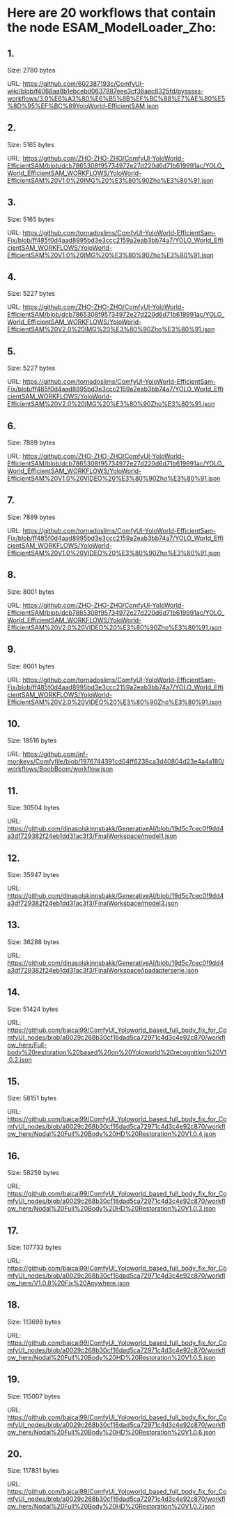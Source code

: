 # Here are 20 workflows that contain the node ESAM_ModelLoader_Zho:

## 1. 

Size: 2780 bytes

URL: https://github.com/602387193c/ComfyUI-wiki/blob/f4068aa8b1ebcebd0637887eee3cf36aac6325fd/pysssss-workflows/3.0%E6%A3%80%E6%B5%8B%EF%BC%88%E7%AE%80%E5%8D%95%EF%BC%89YoloWorld-EfficientSAM.json

## 2. 

Size: 5165 bytes

URL: https://github.com/ZHO-ZHO-ZHO/ComfyUI-YoloWorld-EfficientSAM/blob/dcb7865308f95734972e27d220d6d71b619991ac/YOLO_World_EfficientSAM_WORKFLOWS/YoloWorld-EfficientSAM%20V1.0%20IMG%20%E3%80%90Zho%E3%80%91.json

## 3. 

Size: 5165 bytes

URL: https://github.com/tornadoslims/ComfyUI-YoloWorld-EfficientSam-Fix/blob/ff485f0d4aad8995bd3e3ccc2159a2eab3bb74a7/YOLO_World_EfficientSAM_WORKFLOWS/YoloWorld-EfficientSAM%20V1.0%20IMG%20%E3%80%90Zho%E3%80%91.json

## 4. 

Size: 5227 bytes

URL: https://github.com/ZHO-ZHO-ZHO/ComfyUI-YoloWorld-EfficientSAM/blob/dcb7865308f95734972e27d220d6d71b619991ac/YOLO_World_EfficientSAM_WORKFLOWS/YoloWorld-EfficientSAM%20V2.0%20IMG%20%E3%80%90Zho%E3%80%91.json

## 5. 

Size: 5227 bytes

URL: https://github.com/tornadoslims/ComfyUI-YoloWorld-EfficientSam-Fix/blob/ff485f0d4aad8995bd3e3ccc2159a2eab3bb74a7/YOLO_World_EfficientSAM_WORKFLOWS/YoloWorld-EfficientSAM%20V2.0%20IMG%20%E3%80%90Zho%E3%80%91.json

## 6. 

Size: 7889 bytes

URL: https://github.com/ZHO-ZHO-ZHO/ComfyUI-YoloWorld-EfficientSAM/blob/dcb7865308f95734972e27d220d6d71b619991ac/YOLO_World_EfficientSAM_WORKFLOWS/YoloWorld-EfficientSAM%20V1.0%20VIDEO%20%E3%80%90Zho%E3%80%91.json

## 7. 

Size: 7889 bytes

URL: https://github.com/tornadoslims/ComfyUI-YoloWorld-EfficientSam-Fix/blob/ff485f0d4aad8995bd3e3ccc2159a2eab3bb74a7/YOLO_World_EfficientSAM_WORKFLOWS/YoloWorld-EfficientSAM%20V1.0%20VIDEO%20%E3%80%90Zho%E3%80%91.json

## 8. 

Size: 8001 bytes

URL: https://github.com/ZHO-ZHO-ZHO/ComfyUI-YoloWorld-EfficientSAM/blob/dcb7865308f95734972e27d220d6d71b619991ac/YOLO_World_EfficientSAM_WORKFLOWS/YoloWorld-EfficientSAM%20V2.0%20VIDEO%20%E3%80%90Zho%E3%80%91.json

## 9. 

Size: 8001 bytes

URL: https://github.com/tornadoslims/ComfyUI-YoloWorld-EfficientSam-Fix/blob/ff485f0d4aad8995bd3e3ccc2159a2eab3bb74a7/YOLO_World_EfficientSAM_WORKFLOWS/YoloWorld-EfficientSAM%20V2.0%20VIDEO%20%E3%80%90Zho%E3%80%91.json

## 10. 

Size: 18516 bytes

URL: https://github.com/inf-monkeys/Comfyfile/blob/1976744391cd04ff6238ca3d40804d23e4a4a180/workflows/BoobBoom/workflow.json

## 11. 

Size: 30504 bytes

URL: https://github.com/dinasolskinnsbakk/GenerativeAI/blob/19d5c7cec0f9dd4a3df729382f24eb1dd31ac3f3/FinalWorkspace/model1.json

## 12. 

Size: 35947 bytes

URL: https://github.com/dinasolskinnsbakk/GenerativeAI/blob/19d5c7cec0f9dd4a3df729382f24eb1dd31ac3f3/FinalWorkspace/model3.json

## 13. 

Size: 36288 bytes

URL: https://github.com/dinasolskinnsbakk/GenerativeAI/blob/19d5c7cec0f9dd4a3df729382f24eb1dd31ac3f3/FinalWorkspace/ipadapterserie.json

## 14. 

Size: 51424 bytes

URL: https://github.com/baicai99/ComfyUI_Yoloworld_based_full_body_fix_for_ComfyUI_nodes/blob/a0029c268b30cf16dad5ca72971c4d3c4e92c870/workflow_here/Full-body%20restoration%20based%20on%20Yoloworld%20recognition%20V1.0.2.json

## 15. 

Size: 58151 bytes

URL: https://github.com/baicai99/ComfyUI_Yoloworld_based_full_body_fix_for_ComfyUI_nodes/blob/a0029c268b30cf16dad5ca72971c4d3c4e92c870/workflow_here/Nodal%20Full%20Body%20HD%20Restoration%20V1.0.4.json

## 16. 

Size: 58259 bytes

URL: https://github.com/baicai99/ComfyUI_Yoloworld_based_full_body_fix_for_ComfyUI_nodes/blob/a0029c268b30cf16dad5ca72971c4d3c4e92c870/workflow_here/Nodal%20Full%20Body%20HD%20Restoration%20V1.0.3.json

## 17. 

Size: 107733 bytes

URL: https://github.com/baicai99/ComfyUI_Yoloworld_based_full_body_fix_for_ComfyUI_nodes/blob/a0029c268b30cf16dad5ca72971c4d3c4e92c870/workflow_here/V1.0.8%20Fix%20Anywhere.json

## 18. 

Size: 113698 bytes

URL: https://github.com/baicai99/ComfyUI_Yoloworld_based_full_body_fix_for_ComfyUI_nodes/blob/a0029c268b30cf16dad5ca72971c4d3c4e92c870/workflow_here/Nodal%20Full%20Body%20HD%20Restoration%20V1.0.5.json

## 19. 

Size: 115007 bytes

URL: https://github.com/baicai99/ComfyUI_Yoloworld_based_full_body_fix_for_ComfyUI_nodes/blob/a0029c268b30cf16dad5ca72971c4d3c4e92c870/workflow_here/Nodal%20Full%20Body%20HD%20Restoration%20V1.0.6.json

## 20. 

Size: 117831 bytes

URL: https://github.com/baicai99/ComfyUI_Yoloworld_based_full_body_fix_for_ComfyUI_nodes/blob/a0029c268b30cf16dad5ca72971c4d3c4e92c870/workflow_here/Nodal%20Full%20Body%20HD%20Restoration%20V1.0.7.json

